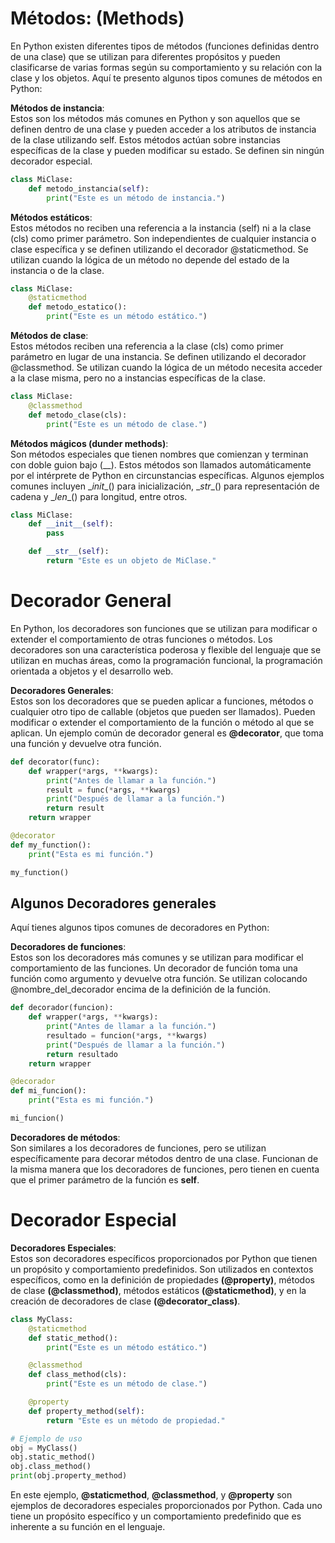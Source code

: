 # **Métodos: (Methods)** 

En Python existen diferentes tipos de métodos (funciones definidas dentro de una clase) que se utilizan para diferentes propósitos y pueden clasificarse de varias formas según su comportamiento y su relación con la clase y los objetos. Aquí te presento algunos tipos comunes de métodos en Python:

**Métodos de instancia**:    
Estos son los métodos más comunes en Python y son aquellos que se definen dentro de una clase y pueden acceder a los atributos de instancia de la clase utilizando self. Estos métodos actúan sobre instancias específicas de la clase y pueden modificar su estado. Se definen sin ningún decorador especial.

```python
class MiClase:
    def metodo_instancia(self):
        print("Este es un método de instancia.")

```

**Métodos estáticos**:    
Estos métodos no reciben una referencia a la instancia (self) ni a la clase (cls) como primer parámetro. Son independientes de cualquier instancia o clase específica y se definen utilizando el decorador @staticmethod. Se utilizan cuando la lógica de un método no depende del estado de la instancia o de la clase.

```python
class MiClase:
    @staticmethod
    def metodo_estatico():
        print("Este es un método estático.")

```
**Métodos de clase**:    
Estos métodos reciben una referencia a la clase (cls) como primer parámetro en lugar de una instancia. Se definen utilizando el decorador @classmethod. Se utilizan cuando la lógica de un método necesita acceder a la clase misma, pero no a instancias específicas de la clase.

```python
class MiClase:
    @classmethod
    def metodo_clase(cls):
        print("Este es un método de clase.")

```

**Métodos mágicos (dunder methods)**:    
Son métodos especiales que tienen nombres que comienzan y terminan con doble guion bajo (\__). Estos métodos son llamados automáticamente por el intérprete de Python en circunstancias específicas. Algunos ejemplos comunes incluyen \__init__() para inicialización, \__str__() para representación de cadena y \__len__() para longitud, entre otros.

```python
class MiClase:
    def __init__(self):
        pass

    def __str__(self):
        return "Este es un objeto de MiClase."

```

# Decorador General

En Python, los decoradores son funciones que se utilizan para modificar o extender el comportamiento de otras funciones o métodos. Los decoradores son una característica poderosa y flexible del lenguaje que se utilizan en muchas áreas, como la programación funcional, la programación orientada a objetos y el desarrollo web. 



**Decoradores Generales**:    
Estos son los decoradores que se pueden aplicar a funciones, métodos o cualquier otro tipo de callable (objetos que pueden ser llamados). Pueden modificar o extender el comportamiento de la función o método al que se aplican. Un ejemplo común de decorador general es **@decorator**, que toma una función y devuelve otra función.

```python
def decorator(func):
    def wrapper(*args, **kwargs):
        print("Antes de llamar a la función.")
        result = func(*args, **kwargs)
        print("Después de llamar a la función.")
        return result
    return wrapper

@decorator
def my_function():
    print("Esta es mi función.")

my_function()

```

## Algunos Decoradores generales

Aquí tienes algunos tipos comunes de decoradores en Python:

**Decoradores de funciones**:    
Estos son los decoradores más comunes y se utilizan para modificar el comportamiento de las funciones. Un decorador de función toma una función como argumento y devuelve otra función. Se utilizan colocando @nombre_del_decorador encima de la definición de la función.

```python
def decorador(funcion):
    def wrapper(*args, **kwargs):
        print("Antes de llamar a la función.")
        resultado = funcion(*args, **kwargs)
        print("Después de llamar a la función.")
        return resultado
    return wrapper

@decorador
def mi_funcion():
    print("Esta es mi función.")

mi_funcion()

```

**Decoradores de métodos**:    
Son similares a los decoradores de funciones, pero se utilizan específicamente para decorar métodos dentro de una clase. Funcionan de la misma manera que los decoradores de funciones, pero tienen en cuenta que el primer parámetro de la función es **self**.

# Decorador Especial

**Decoradores Especiales**:    
Estos son decoradores específicos proporcionados por Python que tienen un propósito y comportamiento predefinidos. Son utilizados en contextos específicos, como en la definición de propiedades **(@property)**, métodos de clase **(@classmethod)**, métodos estáticos **(@staticmethod)**, y en la creación de decoradores de clase **(@decorator_class)**.

```python
class MyClass:
    @staticmethod
    def static_method():
        print("Este es un método estático.")

    @classmethod
    def class_method(cls):
        print("Este es un método de clase.")

    @property
    def property_method(self):
        return "Este es un método de propiedad."

# Ejemplo de uso
obj = MyClass()
obj.static_method()
obj.class_method()
print(obj.property_method)

```

En este ejemplo, **@staticmethod**, **@classmethod**, y **@property** son ejemplos de decoradores especiales proporcionados por Python. Cada uno tiene un propósito específico y un comportamiento predefinido que es inherente a su función en el lenguaje.